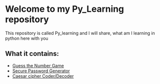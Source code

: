 # Welcome to my Py_Learning repository

This repository is called Py_learning and I will share, what am I learning in python here with you  
## What it contains:
* [Guess the Number Game](https://github.com/nuchyobitva/Py_Learning/tree/main/ezcodes/guess_the_num)
* [Secure Password Generator](https://github.com/nuchyobitva/Py_Learning/tree/main/ezcodes/Password_Generator)
* [Caesar cipher Coder/Decoder](https://github.com/nuchyobitva/Py_Learning/tree/main/ezcodes/Caesar_Cipher)
